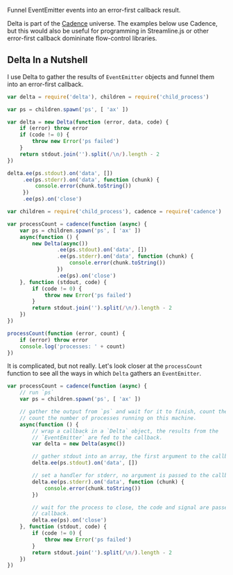 Funnel EventEmitter events into an error-first callback result.

Delta is part of the [Cadence](https://github.com/bigeasy/cadence) universe. The
examples below use Cadence, but this would also be useful for programming in
Streamline.js or other error-first callback domininate flow-control libraries.

## Delta In a Nutshell

I use Delta to gather the results of `EventEmitter` objects and funnel them into
an error-first callback.

```javascript
var delta = require('delta'), children = require('child_process')

var ps = children.spawn('ps', [ 'ax' ])

var delta = new Delta(function (error, data, code) {
    if (error) throw error
    if (code != 0) {
        throw new Error('ps failed')
    }
    return stdout.join('').split(/\n/).length - 2
})

delta.ee(ps.stdout).on('data', [])
     .ee(ps.stderr).on('data', function (chunk) {
         console.error(chunk.toString())
     })
     .ee(ps).on('close')
```

```javascript
var children = require('child_process'), cadence = require('cadence')

var processCount = cadence(function (async) {
    var ps = children.spawn('ps', [ 'ax' ])
    async(function () {
        new Delta(async())
                .ee(ps.stdout).on('data', [])
                .ee(ps.stderr).on('data', function (chunk) {
                    console.error(chunk.toString())
                })
                .ee(ps).on('close')
    }, function (stdout, code) {
        if (code != 0) {
            throw new Error('ps failed')
        }
        return stdout.join('').split(/\n/).length - 2
    })
})

processCount(function (error, count) {
    if (error) throw error
    console.log('processes: ' + count)
})
```

It is complicated, but not really. Let's look closer at the `processCount`
function to see all the ways in which `Delta` gathers an `EventEmitter`.

```javascript
var processCount = cadence(function (async) {
    // run `ps`
    var ps = children.spawn('ps', [ 'ax' ])

    // gather the output from `ps` and wait for it to finish, count the lines to
    // count the number of processes running on this machine.
    async(function () {
        // wrap a callback in a `Delta` object, the results from the
        // `EventEmitter` are fed to the callback.
        var delta = new Delta(async())

        // gather stdout into an array, the first argument to the callback.
        delta.ee(ps.stdout).on('data', [])

        // set a handler for stderr, no argument is passed to the callback.
        delta.ee(ps.stderr).on('data', function (chunk) {
            console.error(chunk.toString())
        })

        // wait for the process to close, the code and signal are passed to the
        // callback.
        delta.ee(ps).on('close')
    }, function (stdout, code) {
        if (code != 0) {
            throw new Error('ps failed')
        }
        return stdout.join('').split(/\n/).length - 2
    })
})
```
